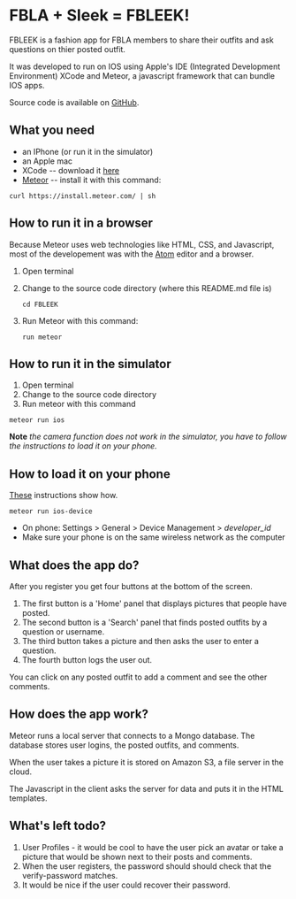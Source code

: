 # FBLA + Sleek = FBLEEK!

FBLEEK is a fashion app for FBLA members to share their outfits and ask questions on thier posted outfit.

It was developed to run on IOS using Apple's IDE (Integrated Development Environment) XCode and Meteor, a javascript framework that can bundle IOS apps.

Source code is available on [GitHub](https://github.com/gbatey/fbleek).

## What you need

* an IPhone (or run it in the simulator)
* an Apple mac
* XCode -- download it [here](https://developer.apple.com/xcode/download/)
* [Meteor](https://www.meteor.com) -- install it with this command:

```
curl https://install.meteor.com/ | sh
```

## How to run it in a browser

Because Meteor uses web technologies like HTML, CSS, and Javascript, most of the developement was with the [Atom](https://atom.io/) editor and a browser.

1. Open terminal
2. Change to the source code directory (where this README.md file is)

    ```
    cd FBLEEK
    ```
   
3. Run Meteor with this command:

    ```
    run meteor
    ```

## How to run it in the simulator

1. Open terminal
2. Change to the source code directory
3. Run meteor with this command

```
meteor run ios
```

**Note** _the camera function does not work in the simulator, you have to follow the instructions to load it on your phone._

## How to load it on your phone

[These](https://github.com/meteor/meteor/wiki/How-to-run-your-app-on-an-iOS-device) instructions show how.

```
meteor run ios-device
```

* On phone: Settings > General > Device Management > *developer_id*
* Make sure your phone is on the same wireless network as the computer 

## What does the app do?

After you register you get four buttons at the bottom of the screen.

1. The first button is a 'Home' panel that displays pictures that people have posted.
2. The second button is a 'Search' panel that finds posted outfits by a question or username.
3. The third button takes a picture and then asks the user to enter a question.
4. The fourth button logs the user out.

You can click on any posted outfit to add a comment and see the other comments.

## How does the app work?

Meteor runs a local server that connects to a Mongo database. The database stores user logins, the posted outfits, and comments.

When the user takes a picture it is stored on Amazon S3, a file server in the cloud.

The Javascript in the client asks the server for data and puts it in the HTML templates.

## What's left todo?

1. User Profiles - it would be cool to have the user pick an avatar or take a picture that would be shown next to their posts and comments.
2. When the user registers, the password should should check that the verify-password matches.
3. It would be nice if the user could recover their password.